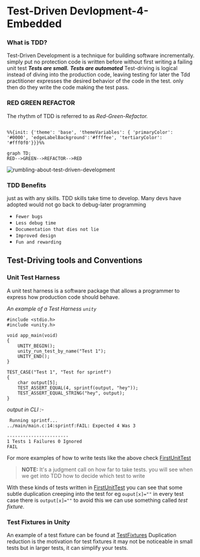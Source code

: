 

# Test-Driven Devlopment-4-Embedded

### What is TDD?
Test-Driven Development is a technique for building software incrementally. simply put no protection code is written before without first writing a failing unit test  _**Tests are small.**_ _**Tests are automated**_  Test-driving is logical instead of diving into the production code, leaving testing for later the Tdd practitioner expresses the desired behavior of the code in the test. only then do they write the code making the test pass.

### RED  GREEN REFACTOR
The rhythm of TDD is referred to as _Red-Green-Refactor._

```mermaid

%%{init: {'theme': 'base', 'themeVariables': { 'primaryColor': '#0000', 'edgeLabelBackground':'#ffffee', 'tertiaryColor': '#fff0f0'}}}%%

graph TD;
RED-->GREEN-->REFACTOR-->RED
```

![rumbling-about-test-driven-development](https://user-images.githubusercontent.com/98380527/203617797-2ecde856-e67c-44a8-a632-329ee0d74849.jpeg)

### TDD Benefits
just as with any skills.  TDD skills take time to develop. Many devs have adopted would not go back to debug-later programming 

- `Fewer bugs`
- `Less debug time`
- `Documentation that dies not lie`
- `Improved design`
-  `Fun and rewarding`

## Test-Driving tools and Conventions

### Unit Test Harness

A unit test harness is a software package that allows a programmer
to express how production code should behave.

_*An example of a Test Harness  `unity`*_

```
#include <stdio.h>
#include <unity.h>

void app_main(void)
{
    UNITY_BEGIN();
    unity_run_test_by_name("Test 1");
    UNITY_END();
}

TEST_CASE("Test 1", "Test for sprintf")
{
    char output[5];
    TEST_ASSERT_EQUAL(4, sprintf(output, "hey"));
    TEST_ASSERT_EQUAL_STRING("hey", output);
}
```

*output in CLI :-*

```
 Running sprintf...
../main/main.c:14:sprintf:FAIL: Expected 4 Was 3

-----------------------
1 Tests 1 Failures 0 Ignored 
FAIL
```
For more examples of how to write tests like the above check [FirstUnitTest](https://github.com/segin-GH/TDD-4-Embedded/tree/main/FirstUnitTest/main/main.c) 

>**NOTE:** It's a judgment call on how far to take tests. you will see when we get into TDD  how to decide which test to write

With these kinds of tests written in [FirstUnitTest](https://github.com/segin-GH/TDD-4-Embedded/tree/main/FirstUnitTest/main/main.c)  you can see that some subtle duplication creeping into the test for eg `ouput[x]=""`  in every test case there is `output[x]=""` to avoid this we can use something called _test fixture_.

### Test Fixtures in Unity
An example of a test fixture can be found at [TestFixtures](https://github.com/segin-GH/TDD-4-Embedded/blob/main/testFixtures/main/main.c)
Duplication reduction is the motivation for test fixtures it may not be 
noticeable in small tests but in larger tests, it can simplify your tests.
